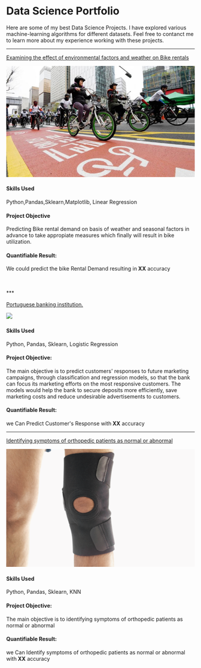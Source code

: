 # Data Science Portfolio

Here are some of my best Data Science Projects. I have explored various machine-learning algorithms for different datasets. Feel free to contanct me to learn more about my experience working with these projects.

***

[Examining the effect of environmental factors and weather on Bike rentals](https://github.com/mohantechis/Seoul_Bike_dataSet.git)

<img src="images/seoul-bikes.jpeg?raw=true"/>

<h4>Skills Used</h4><p>Python,Pandas,Sklearn,Matplotlib, Linear Regression</p>
<h4>Project Objective</h4><p>Predicting Bike rental demand on basis of weather and seasonal factors in advance to take appropiate measures which finally will result in bike utilization.</p>

<h4>Quantifiable Result: </h4><p>We could predict the bike Rental Demand resulting in<strong> XX</strong> accuracy</p>
<!-- <h4>Quantifiable Result:</h4><p>We could predict the bike Rental Demand resulting in <b>XX</b> accuracy</p> -->
<br></br>
*** 

[Portuguese banking institution.](https://github.com/mohantechis/Banking_Institution_Project.git)

<img src="images/bank1.png?raw=true"/>

<h4>Skills Used</h4><p>Python, Pandas, Sklearn, Logistic Regression</p>
<h4>Project Objective: </h4><p>The main objective is to predict customers' responses to future marketing campaigns, through classification and regression models, so that the bank can focus its marketing efforts on the most responsive customers. The models would help the bank to secure deposits more efficiently, save marketing costs and reduce undesirable advertisements to customers.

<!-- <h4>Quantifiable Result:</h4><p>we Can Predict Customer's Response with<b>XX<b> accuracy</p> -->

<h4>Quantifiable Result: </h4><p>we Can Predict Customer's Response with<strong> XX</strong> accuracy</p>


***

[Identifying symptoms of orthopedic patients as normal or abnormal](https://github.com/mohantechis/KNN_NB_Project.git)

<img src="images/knee-brace-ortho.png?raw=true"/>

<h4>Skills Used</h4>
<p>Python, Pandas, Sklearn, KNN</p>
<h4>Project Objective: </h4><p>The main objective is to identifying symptoms of orthopedic patients as normal or abnormal</p>

<h4>Quantifiable Result: </h4><p>we Can Identify symptoms of orthopedic patients as normal or abnormal with<strong> XX</strong> accuracy</p>
